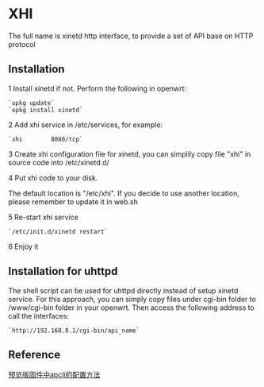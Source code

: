 XHI
===

The full name is xinetd http interface, to provide a set of API base on HTTP protocol

Installation
---
1 Install xinetd if not. Perform the following in openwrt:

    `opkg update`
    `opkg install xinetd`
    
2 Add xhi service in /etc/services, for example:

    `xhi        8080/tcp`

3 Create xhi configuration file for xinetd, you can simplily copy file "xhi" in source code into /etc/xinetd.d/

4 Put xhi code to your disk. 

The default location is "/etc/xhi". If you decide to use another location, please remember to update it in web.sh

5 Re-start xhi service

    `/etc/init.d/xinetd restart`
6 Enjoy it

Installation for uhttpd
---
The shell script can be used for uhttpd directly instead of setup xinetd service. For this approach, you can simply
copy files under cgi-bin folder to /www/cgi-bin folder in your openwrt. Then access the following address to call 
the interfaces:

    `http://192.168.8.1/cgi-bin/api_name`

Reference
---
[预览版固件中apcli的配置方法](http://cn.wrtnode.com/?topic=%E9%A2%84%E8%A7%88%E7%89%88%E5%9B%BA%E4%BB%B6%E4%B8%ADapcli%E7%9A%84%E9%85%8D%E7%BD%AE%E6%96%B9%E6%B3%95)
